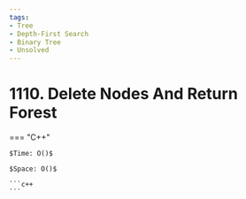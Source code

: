 ```yaml
---
tags:
- Tree
- Depth-First Search
- Binary Tree
- Unsolved
---
```



# 1110. Delete Nodes And Return Forest

=== "C++"

    $Time: O()$

    $Space: O()$

    ```c++
    ```
